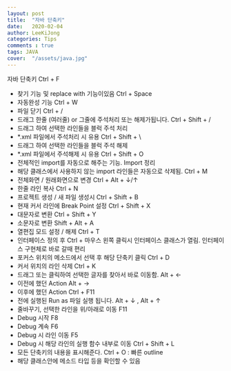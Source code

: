 ```yaml
---
layout: post
title:  "자바 단축키"
date:   2020-02-04
author: LeeKiJong
categories: Tips
comments : true
tags: JAVA 
cover:  "/assets/java.jpg"
---
```


자바 단축키
Ctrl + F
- 찾기 기능 및 replace with 기능이있음
Ctrl + Space
- 자동완성 기능
Ctrl + W
- 파일 닫기
Ctrl + /
- 드래그 한줄 (여러줄) or 그줄에 주석처리 또는 해제가됩니다.
Ctrl + Shift + /
- 드래그 하여 선택한 라인들을 블럭 주석 처리
- *.xml 파일에서 주석처리 시 유용
Ctrl + Shift + \
- 드래그 하여 선택한 라인들을 블럭 주석 해제
- *.xml 파일에서 주석해제 시 유용
Ctrl + Shift + O
- 전체적인 import를 자동으로 해주는 기능. Import 정리
- 해당 클래스에서 사용하지 않는 import 라인들은 자동으로 삭제됨.
Ctrl + M
- 전체화면 / 원래화면으로 변경
Ctrl + Alt + ↓/↑
- 한줄 라인 복사
Ctrl + N
- 프로젝트 생성 / 새 파일 생성시
Ctrl + Shift + B
- 현재 커서 라인에 Break Point 설정
Ctrl + Shift + X
- 대문자로 변환
Ctrl + Shift + Y
- 소문자로 변환
Shift + Alt + A
- 열편집 모드 설정 / 해제
Ctrl + T
- 인터페이스 정의 후 Ctrl + 마우스 왼쪽 클릭시 인터페이스 클래스가
열림. 인터페이스 구현체로 바로 갈때 편리
- 포커스 위치의 메소드에서 선택 후 해당 단축키 클릭
Ctrl + D
- 커서 위치의 라인 삭제
Ctrl + K
- 드래그 또는 클릭하여 선택한 글자를 찾아서 바로 이동함.
Alt + ←
- 이전에 했던 Action
Alt + →
- 이후에 했던 Action
Ctrl + F11
- 전에 실행된 Run as 파일 실행 됩니다.
Alt + ↓ , Alt + ↑
- 줄바꾸기, 선택한 라인을 위/아래로 이동
F11
- Debug 시작
F8
- Debug 계속
F6
- Debug 시 라인 이동
F5
- Debug 시 해당 라인의 실행 함수 내부로 이동
Ctrl + Shift + L
- 모든 단축키의 내용을 표시해준다.
Ctrl + O : 빠른 outline
- 해당 클래스안에 메소드 타입 등을 확인할 수 있음

